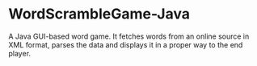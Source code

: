 WordScrambleGame-Java
=====================

A Java GUI-based word game. It fetches words from an online source in XML format, parses the data and displays it in a proper way to the end player.
